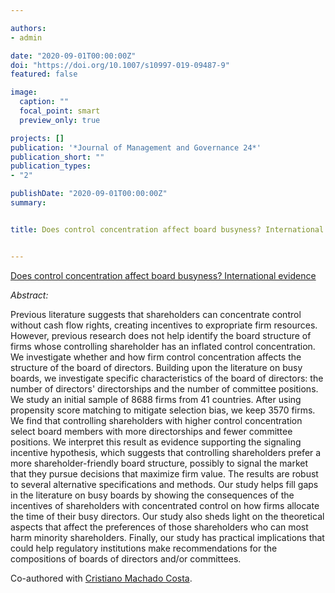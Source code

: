 ```yaml
---

authors:
- admin

date: "2020-09-01T00:00:00Z"
doi: "https://doi.org/10.1007/s10997-019-09487-9"
featured: false

image: 
  caption: ""
  focal_point: smart
  preview_only: true

projects: []
publication: '*Journal of Management and Governance 24*'
publication_short: ""
publication_types:
- "2"

publishDate: "2020-09-01T00:00:00Z"
summary: 


title: Does control concentration affect board busyness? International evidence


---
```


<script type="text/javascript" src="//cdn.plu.mx/widget-popup.js"></script>

<a href="https://plu.mx/plum/a/?doi=10.1007%2Fs10997-019-09487-9" data-popup="right" data-size="large" class="plumx-plum-print-popup" data-site="plum" data-hide-when-empty="true">Does control concentration affect board busyness? International evidence</a>



*Abstract:*

Previous literature suggests that shareholders can concentrate control without cash flow rights, creating incentives to expropriate firm resources. However, previous research does not help identify the board structure of firms whose controlling shareholder has an inflated control concentration. We investigate whether and how firm control concentration affects the structure of the board of directors. Building upon the literature on busy boards, we investigate specific characteristics of the board of directors: the number of directors' directorships and the number of committee positions. We study an initial sample of 8688 firms from 41 countries. After using propensity score matching to mitigate selection bias, we keep 3570 firms. We find that controlling shareholders with higher control concentration select board members with more directorships and fewer committee positions. We interpret this result as evidence supporting the signaling incentive hypothesis, which suggests that controlling shareholders prefer a more shareholder-friendly board structure, possibly to signal the market that they pursue decisions that maximize firm value. The results are robust to several alternative specifications and methods. Our study helps fill gaps in the literature on busy boards by showing the consequences of the incentives of shareholders with concentrated control on how firms allocate the time of their busy directors. Our study also sheds light on the theoretical aspects that affect the preferences of those shareholders who can most harm minority shareholders. Finally, our study has practical implications that could help regulatory institutions make recommendations for the compositions of boards of directors and/or committees.

Co-authored with [Cristiano Machado Costa](http://lattes.cnpq.br/7188849602769313).

